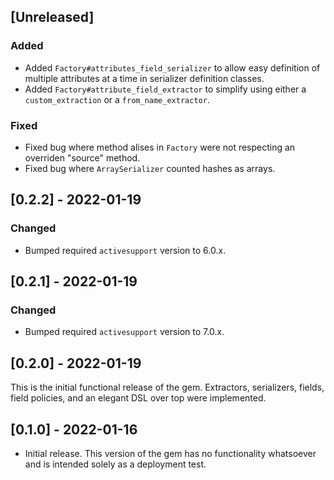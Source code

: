 ## [Unreleased]

### Added

- Added `Factory#attributes_field_serializer` to allow easy definition of multiple attributes at a time in serializer definition classes.
- Added `Factory#attribute_field_extractor` to simplify using either a `custom_extraction` or a `from_name_extractor`.

### Fixed

- Fixed bug where method alises in `Factory` were not respecting an overriden "source" method.
- Fixed bug where `ArraySerializer` counted hashes as arrays.

## [0.2.2] - 2022-01-19

### Changed

- Bumped required `activesupport` version to 6.0.x.

## [0.2.1] - 2022-01-19

### Changed

- Bumped required `activesupport` version to 7.0.x.

## [0.2.0] - 2022-01-19

This is the initial functional release of the gem. Extractors, serializers, fields, field policies, and an elegant DSL over top were implemented.

## [0.1.0] - 2022-01-16

- Initial release. This version of the gem has no functionality whatsoever and is intended solely as a deployment test.
